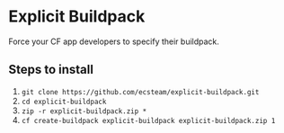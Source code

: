 # Explicit Buildpack

Force your CF app developers to specify their buildpack.

## Steps to install

1. `git clone https://github.com/ecsteam/explicit-buildpack.git`
1. `cd explicit-buildpack`
1. `zip -r explicit-buildpack.zip *`
1. `cf create-buildpack explicit-buildpack explicit-buildpack.zip 1`
